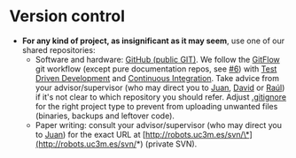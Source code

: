 # Version control

* **For any kind of project, as insignificant as it may seem**, use one of our shared repositories:
  * Software and hardware: [GitHub \(public GIT\)](https://github.com/roboticslab-uc3m). We follow the [GitFlow](https://www.atlassian.com/git/tutorials/comparing-workflows/gitflow-workflow/) git workflow \(except pure documentation repos, see [\#6](https://github.com/roboticslab-uc3m/developer-manual/issues/6)\) with [Test Driven Development](https://en.wikipedia.org/wiki/Test-driven_development) and [Continuous Integration](https://en.wikipedia.org/wiki/Continuous_integration). Take advice from your advisor/supervisor \(who may direct you to [Juan](https://github.com/jgvictores), [David](https://github.com/David-Estevez) or [Raúl](https://github.com/rsantos88)\) if it's not clear to which repository you should refer. Adjust [.gitignore](https://git-scm.com/docs/gitignore) for the right project type to prevent from uploading unwanted files \(binaries, backups and leftover code\).
  * Paper writing: consult your advisor/supervisor \(who may direct you to [Juan](https://github.com/jgvictores)\) for the exact URL at [http://robots.uc3m.es/svn/\*](http://robots.uc3m.es/svn/*) \(private SVN\).
